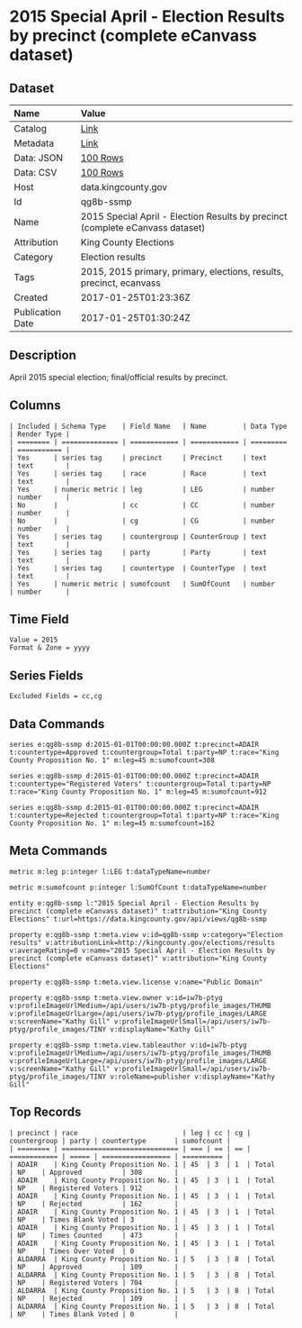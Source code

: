 # 2015 Special April - Election Results by precinct (complete eCanvass dataset)

## Dataset

| Name | Value |
| :--- | :---- |
| Catalog | [Link](https://catalog.data.gov/dataset/2015-special-april-election-results-by-precinct-complete-ecanvass-dataset) |
| Metadata | [Link](https://data.kingcounty.gov/api/views/qg8b-ssmp) |
| Data: JSON | [100 Rows](https://data.kingcounty.gov/api/views/qg8b-ssmp/rows.json?max_rows=100) |
| Data: CSV | [100 Rows](https://data.kingcounty.gov/api/views/qg8b-ssmp/rows.csv?max_rows=100) |
| Host | data.kingcounty.gov |
| Id | qg8b-ssmp |
| Name | 2015 Special April - Election Results by precinct (complete eCanvass dataset) |
| Attribution | King County Elections |
| Category | Election results |
| Tags | 2015, 2015 primary, primary, elections, results, precinct, ecanvass |
| Created | 2017-01-25T01:23:36Z |
| Publication Date | 2017-01-25T01:30:24Z |

## Description

April 2015 special election; final/official results by precinct.

## Columns

```ls
| Included | Schema Type    | Field Name   | Name         | Data Type | Render Type |
| ======== | ============== | ============ | ============ | ========= | =========== |
| Yes      | series tag     | precinct     | Precinct     | text      | text        |
| Yes      | series tag     | race         | Race         | text      | text        |
| Yes      | numeric metric | leg          | LEG          | number    | number      |
| No       |                | cc           | CC           | number    | number      |
| No       |                | cg           | CG           | number    | number      |
| Yes      | series tag     | countergroup | CounterGroup | text      | text        |
| Yes      | series tag     | party        | Party        | text      | text        |
| Yes      | series tag     | countertype  | CounterType  | text      | text        |
| Yes      | numeric metric | sumofcount   | SumOfCount   | number    | number      |
```

## Time Field

```ls
Value = 2015
Format & Zone = yyyy
```

## Series Fields

```ls
Excluded Fields = cc,cg
```

## Data Commands

```ls
series e:qg8b-ssmp d:2015-01-01T00:00:00.000Z t:precinct=ADAIR t:countertype=Approved t:countergroup=Total t:party=NP t:race="King County Proposition No. 1" m:leg=45 m:sumofcount=308

series e:qg8b-ssmp d:2015-01-01T00:00:00.000Z t:precinct=ADAIR t:countertype="Registered Voters" t:countergroup=Total t:party=NP t:race="King County Proposition No. 1" m:leg=45 m:sumofcount=912

series e:qg8b-ssmp d:2015-01-01T00:00:00.000Z t:precinct=ADAIR t:countertype=Rejected t:countergroup=Total t:party=NP t:race="King County Proposition No. 1" m:leg=45 m:sumofcount=162
```

## Meta Commands

```ls
metric m:leg p:integer l:LEG t:dataTypeName=number

metric m:sumofcount p:integer l:SumOfCount t:dataTypeName=number

entity e:qg8b-ssmp l:"2015 Special April - Election Results by precinct (complete eCanvass dataset)" t:attribution="King County Elections" t:url=https://data.kingcounty.gov/api/views/qg8b-ssmp

property e:qg8b-ssmp t:meta.view v:id=qg8b-ssmp v:category="Election results" v:attributionLink=http://kingcounty.gov/elections/results v:averageRating=0 v:name="2015 Special April - Election Results by precinct (complete eCanvass dataset)" v:attribution="King County Elections"

property e:qg8b-ssmp t:meta.view.license v:name="Public Domain"

property e:qg8b-ssmp t:meta.view.owner v:id=iw7b-ptyg v:profileImageUrlMedium=/api/users/iw7b-ptyg/profile_images/THUMB v:profileImageUrlLarge=/api/users/iw7b-ptyg/profile_images/LARGE v:screenName="Kathy Gill" v:profileImageUrlSmall=/api/users/iw7b-ptyg/profile_images/TINY v:displayName="Kathy Gill"

property e:qg8b-ssmp t:meta.view.tableauthor v:id=iw7b-ptyg v:profileImageUrlMedium=/api/users/iw7b-ptyg/profile_images/THUMB v:profileImageUrlLarge=/api/users/iw7b-ptyg/profile_images/LARGE v:screenName="Kathy Gill" v:profileImageUrlSmall=/api/users/iw7b-ptyg/profile_images/TINY v:roleName=publisher v:displayName="Kathy Gill"
```

## Top Records

```ls
| precinct | race                          | leg | cc | cg | countergroup | party | countertype       | sumofcount | 
| ======== | ============================= | === | == | == | ============ | ===== | ================= | ========== | 
| ADAIR    | King County Proposition No. 1 | 45  | 3  | 1  | Total        | NP    | Approved          | 308        | 
| ADAIR    | King County Proposition No. 1 | 45  | 3  | 1  | Total        | NP    | Registered Voters | 912        | 
| ADAIR    | King County Proposition No. 1 | 45  | 3  | 1  | Total        | NP    | Rejected          | 162        | 
| ADAIR    | King County Proposition No. 1 | 45  | 3  | 1  | Total        | NP    | Times Blank Voted | 3          | 
| ADAIR    | King County Proposition No. 1 | 45  | 3  | 1  | Total        | NP    | Times Counted     | 473        | 
| ADAIR    | King County Proposition No. 1 | 45  | 3  | 1  | Total        | NP    | Times Over Voted  | 0          | 
| ALDARRA  | King County Proposition No. 1 | 5   | 3  | 8  | Total        | NP    | Approved          | 109        | 
| ALDARRA  | King County Proposition No. 1 | 5   | 3  | 8  | Total        | NP    | Registered Voters | 704        | 
| ALDARRA  | King County Proposition No. 1 | 5   | 3  | 8  | Total        | NP    | Rejected          | 109        | 
| ALDARRA  | King County Proposition No. 1 | 5   | 3  | 8  | Total        | NP    | Times Blank Voted | 0          | 
```